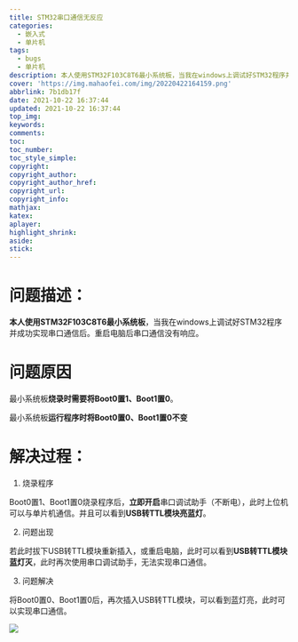 ```yaml
---
title: STM32串口通信无反应
categories:
  - 嵌入式
  - 单片机
tags:
  - bugs
  - 单片机
description: 本人使用STM32F103C8T6最小系统板，当我在windows上调试好STM32程序并成功实现串口通信后。重启电脑后串口通信没有响应。
cover: 'https://img.mahaofei.com/img/20220422164159.png'
abbrlink: 7b1db17f
date: 2021-10-22 16:37:44
updated: 2021-10-22 16:37:44
top_img:
keywords:
comments:
toc:
toc_number:
toc_style_simple:
copyright:
copyright_author:
copyright_author_href:
copyright_url:
copyright_info:
mathjax:
katex:
aplayer:
highlight_shrink:
aside:
stick:
---
```


# 问题描述：

**本人使用STM32F103C8T6最小系统板**，当我在windows上调试好STM32程序并成功实现串口通信后。重启电脑后串口通信没有响应。

# 问题原因

最小系统板**烧录时需要将Boot0置1、Boot1置0**。

最小系统板**运行程序时将Boot0置0、Boot1置0不变**

# 解决过程：

1. 烧录程序

Boot0置1、Boot1置0烧录程序后，**立即开启**串口调试助手（不断电），此时上位机可以与单片机通信。并且可以看到**USB转TTL模块亮蓝灯**。

2. 问题出现

若此时拔下USB转TTL模块重新插入，或重启电脑，此时可以看到**USB转TTL模块蓝灯灭**，此时再次使用串口调试助手，无法实现串口通信。

3. 问题解决

将Boot0置0、Boot1置0后，再次插入USB转TTL模块，可以看到蓝灯亮，此时可以实现串口通信。

![](https://img.mahaofei.com/img/20220422164159.png)

